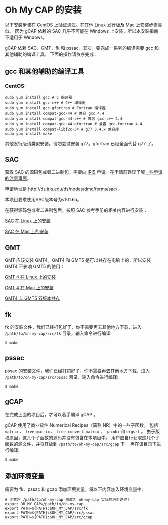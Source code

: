 # Oh My CAP 的安装

以下安装步骤在 CentOS 上验证通过。在其他 Linux 发行版及 Mac 上安装步骤类似。
因为 gCAP 依赖的 SAC 几乎不可能在 Windows 上安装，所以本安装指南不适用于 Windows。

gCAP 依赖 SAC、GMT、fk 和 pssac。其次，要完成一系列的编译需要 gcc 和其他辅助的编译工具。
下面的操作请依序完成：

## gcc 和其他辅助的编译工具

### CentOS:

    sudo yum install gcc # C 编译器
    sudo yum install gcc-c++ # C++ 编译器
    sudo yum install gcc-gfortran # Fortran 编译器
    sudo yum install compat-gcc-44 # 兼容 gcc 4.4
    sudo yum install compat-gcc-44-c++ # 兼容 gcc-c++ 4.4
    sudo yum install compat-gcc-44-gfortran # 兼容 gcc-fortran 4.4
    sudo yum install compat-libf2c-34 # g77 3.4.x 兼容库
    sudo yum install make

其他发行版请类似安装。请勿尝试安装 g77。gfortran 已经全面代替 g77 了。

## SAC

获取 SAC 的源码包或者二进制包，需要向 [IRIS](https://www.iris.edu/hq/) 申请。在申请前建议了解[一些申请的注意事项](https://seisman.github.io/SAC_Docs_zh/introduction/request.html)。

申请地址是 <http://ds.iris.edu/ds/nodes/dmc/forms/sac/> 。

本项目要求使用SAC版本号为v101.6a。

在获得源码包或者二进制包后，按照 SAC 参考手册的相关内容进行安装：

[SAC 在 Linux 上的安装](https://seisman.github.io/SAC_Docs_zh/introduction/linux-install.html)

[SAC 在 Mac 上的安装](https://seisman.github.io/SAC_Docs_zh/introduction/mac-install.html)

## GMT

GMT 应该安装 GMT4。GMT4 和 GMT5 是可以共存在电脑上的，所以安装 GMT4 不影响 GMT5 的使用：

[GMT 4 在 Linux 上的安装](https://seisman.info/install-gmt4-under-linux.html)

[GMT 4 在 Mac 上的安装](https://seisman.info/install-gmt4-under-mac.html)

[GMT4 与 GMT5 双版本共存](https://seisman.info/multiple-versions-of-gmt.html)

## fk

fk 的安装文件，我们已经打包好了，你不需要再去其他地方下载，进入 `/path/to/oh-my-cap/src/fk` 目录，输入命令进行编译:

    $ make

## pssac

pssac 的安装文件，我们已经打包好了，你不需要再去其他地方下载，进入 `/path/to/oh-my-cap/src/pssac` 目录，输入命令进行编译:

    $ make

## gCAP

在完成上面的项目后，才可以着手编译 gCAP 。

gCAP 使用了商业软件 Numerical Recipes（简称 NR）中的一些子函数，
包括 `matrix` 、 `free_matrix` 、 `free_convert_matrix` 、 `jacobi` 和 `eigsrt` 。
由于版权原因，这几个子函数的源码并没有包含在本项目中。
用户应自行获取这几个子函数的源文件，并将其放到 `/path/to/oh-my-cap/src/gcap` 下，
再在该目录下进行编译:

    $ make

## 添加环境变量

需要为 fk、pssac 和 gcap 添加环境变量。将以下内容加入环境变量中:

    # 注意将 /path/to/oh-my-cap 修改为 oh-my-cap 实际的绝对路径!
    export OH_MY_CAP=/path/to/oh-my-cap
    export PATH=${PATH}:$OH_MY_CAP/src/fk
    export PATH=${PATH}:$OH_MY_CAP/src/pssac
    export PATH=${PATH}:$OH_MY_CAP/src/gcap
